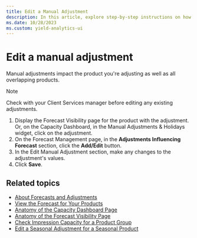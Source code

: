 ```yaml
---
title: Edit a Manual Adjustment
description: In this article, explore step-by-step instructions on how to edit a manual adjustment.
ms.date: 10/28/2023
ms.custom: yield-analytics-ui
---
```


# Edit a manual adjustment

Manual adjustments impact the product you're adjusting as well as all overlapping products.

> [!NOTE]
> Check with your Client Services manager before editing any existing adjustments.

1. Display the Forecast Visibility page for the product with the adjustment. Or, on the Capacity Dashboard, in the Manual Adjustments & Holidays widget, click on the adjustment.
1. On the Forecast Management page, in the **Adjustments Influencing Forecast** section, click the **Add/Edit** button.
1. In the Edit Manual Adjustment section, make any changes to the adjustment's values.
1. Click **Save**.

## Related topics

- [About Forecasts and Adjustments](about-forecasts-and-adjustments.md)
- [View the Forecast for Your Products](view-the-forecast-for-your-products.md)
- [Anatomy of the Capacity Dashboard Page](anatomy-of-the-capacity-dashboard-page.md)
- [Anatomy of the Forecast Visibility Page](anatomy-of-the-forecast-visibility-page.md)
- [Check Impression Capacity for a Product Group](check-impression-capacity-for-a-product-group.md)
- [Edit a Seasonal Adjustment for a Seasonal Product](edit-a-seasonal-adjustment-for-a-seasonal-product.md)
